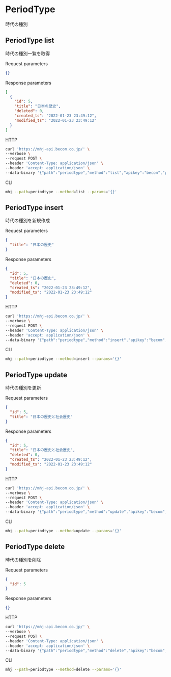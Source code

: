 # PeriodType

時代の種別

## PeriodType list

時代の種別一覧を取得

Request parameters

```json
{}
```

Response parameters

```json
[
  {
    "id": 5,
    "title": "日本の歴史",
    "deleted": 0,
    "created_ts": "2022-01-23 23:49:12",
    "modified_ts": "2022-01-23 23:49:12"
  }
]
```

HTTP

```zsh
curl 'https://mhj-api.becom.co.jp/' \
--verbose \
--request POST \
--header 'Content-Type: application/json' \
--header 'accept: application/json' \
--data-binary '{"path":"periodtype","method":"list","apikey":"becom","params":{}}'
```

CLI

```zsh
mhj --path=periodtype --method=list --params='{}'
```

## PeriodType insert

時代の種別を新規作成

Request parameters

```json
{
  "title": "日本の歴史"
}
```

Response parameters

```json
{
  "id": 5,
  "title": "日本の歴史",
  "deleted": 0,
  "created_ts": "2022-01-23 23:49:12",
  "modified_ts": "2022-01-23 23:49:12"
}
```

HTTP

```zsh
curl 'https://mhj-api.becom.co.jp/' \
--verbose \
--request POST \
--header 'Content-Type: application/json' \
--header 'accept: application/json' \
--data-binary '{"path":"periodtype","method":"insert","apikey":"becom","params":{}}'
```

CLI

```zsh
mhj --path=periodtype --method=insert --params='{}'
```

## PeriodType update

時代の種別を更新

Request parameters

```json
{
  "id": 5,
  "title": "日本の歴史と社会歴史"
}
```

Response parameters

```json
{
  "id": 5,
  "title": "日本の歴史と社会歴史",
  "deleted": 0,
  "created_ts": "2022-01-23 23:49:12",
  "modified_ts": "2022-01-23 23:49:12"
}
```

HTTP

```zsh
curl 'https://mhj-api.becom.co.jp/' \
--verbose \
--request POST \
--header 'Content-Type: application/json' \
--header 'accept: application/json' \
--data-binary '{"path":"periodtype","method":"update","apikey":"becom","params":{}}'
```

CLI

```zsh
mhj --path=periodtype --method=update --params='{}'
```

## PeriodType delete

時代の種別を削除

Request parameters

```json
{
  "id": 5
}
```

Response parameters

```json
{}
```

HTTP

```zsh
curl 'https://mhj-api.becom.co.jp/' \
--verbose \
--request POST \
--header 'Content-Type: application/json' \
--header 'accept: application/json' \
--data-binary '{"path":"periodtype","method":"delete","apikey":"becom","params":{}}'
```

CLI

```zsh
mhj --path=periodtype --method=delete --params='{}'
```
